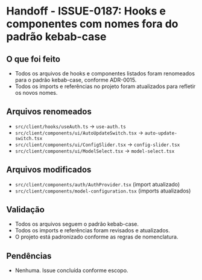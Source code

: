 # Handoff - ISSUE-0187: Hooks e componentes com nomes fora do padrão kebab-case

## O que foi feito

- Todos os arquivos de hooks e componentes listados foram renomeados para o padrão kebab-case, conforme ADR-0015.
- Todos os imports e referências no projeto foram atualizados para refletir os novos nomes.

## Arquivos renomeados

- `src/client/hooks/useAuth.ts` → `use-auth.ts`
- `src/client/components/ui/AutoUpdateSwitch.tsx` → `auto-update-switch.tsx`
- `src/client/components/ui/ConfigSlider.tsx` → `config-slider.tsx`
- `src/client/components/ui/ModelSelect.tsx` → `model-select.tsx`

## Arquivos modificados

- `src/client/components/auth/AuthProvider.tsx` (import atualizado)
- `src/client/components/model-configuration.tsx` (imports atualizados)

## Validação

- Todos os arquivos seguem o padrão kebab-case.
- Todos os imports e referências foram revisados e atualizados.
- O projeto está padronizado conforme as regras de nomenclatura.

## Pendências

- Nenhuma. Issue concluída conforme escopo.